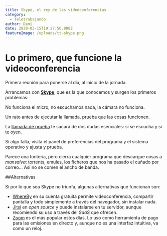 ```yaml
---
title: Skype, el rey de las videoconferencias
category:
  - Teletrabajando
author: Dani
date: 2020-03-15T19:27:56.800Z
featureImage: /uploads/tt-skype.png
---
```


# Lo primero, que funcione la videoconferencia

Primera reunión para ponerse al día, al inicio de la jornada.

Arrancamos con **[Skype](https://skype.com)**, que es la que conocemos y surgen los primeros problemas:

No funciona el micro, no escuchamos nada, la cámara no funciona.

Un rato antes de ejecutar la llamada, prueba que las cosas funcionen. 

La [llamada de prueba](https://support.skype.com/es/faq/FA265/como-probar-el-sonido-funciona-en-skype-hacer-una-llamada-de-prueba-de-eco) te sacará de dos dudas esenciales: si se escucha y si te oyen.

Si algo falla, visita el panel de preferencias del programa y el sistema operativo y ajusta y prueba. 

Parece una tontería, pero cierra cualquier programa que descargue cosas a *mansalva*: torrents, emules, los ficheros que nos ha pasado el cuñado por correo... Así no se comen el ancho de banda.



##Alternativas

Si por lo que sea Skype no triunfa, algunas alternativas que funcionan son:

- [WhereBy](https://whereby.com/) en su cuenta gratuita permite videoconferencia, compartir pantalla y todo simplemente a través del navegador, sin instalar nada.
- [Jitsi](https://meet.jit.si/) en *open source* y puede instalarse en tu servidor, aunque recomiendo su uso a través del *SaaS* que ofrecen.
- [Zoom](https://zoom.us) es el más popular estos días. Lo uso como herramienta de pago para las emisiones en directo y, aunque no es una interfaz intuitiva, va como un reloj.



